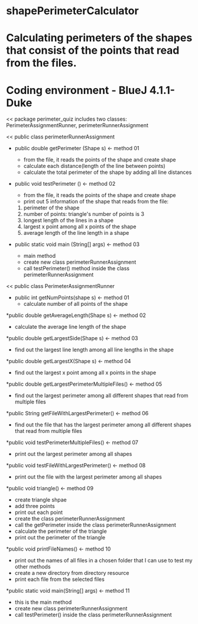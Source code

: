 # shapePerimeterCalculator
# Calculating perimeters of the shapes that consist of the points that read from the files.
# Coding environment - BlueJ 4.1.1-Duke

<< package perimeter_quiz includes two classes: PerimeterAssignmentRunner, perimeterRunnerAssignment

<< public class perimeterRunnerAssignment
* public double getPerimeter (Shape s) <- method 01
  - from the file, it reads the points of the shape and create shape
  - calculate each distance(length of the line between points)
  - calculate the total perimeter of the shape by adding all line distances

* public void testPerimeter () <- method 02
  - from the file, it reads the points of the shape and create shape
  - print out 5 information of the shape that reads from the file: 
  1) perimeter of the shape
  2) number of points: triangle's number of points is 3
  3) longest length of the lines in a shape
  4) largest x point among all x points of the shape
  5) average length of the line length in a shape
  
* public static void main (String[] args) <- method 03
  - main method
  - create new class perimeterRunnerAssignment
  - call testPerimeter() method inside the class perimeterRunnerAssignment
  
<< public class PerimeterAssignmentRunner
* public int getNumPoints(shape s) <- method 01
  - calculate number of all points of the shape
  
*public double getAverageLength(Shape s) <- method 02
  - calculate the average line length of the shape
  
*public double getLargestSide(Shape s) <- method 03
  - find out the largest line length among all line lengths in the shape
  
*public double getLargestX(Shape s) <- method 04
  - find out the largest x point among all x points in the shape
  
*public double getLargestPerimeterMultipleFiles() <- method 05
  - find out the largest perimeter among all different shapes that read from multiple files
  
*public String getFileWithLargestPerimeter() <- method 06
  - find out the file that has the largest perimeter among all different shapes that read from multiple files
  
*public void testPerimeterMultipleFiles() <- method 07
  - print out the largest perimeter among all shapes
  
*public void testFileWithLargestPerimeter() <- method 08
  - print out the file with the largest perimeter among all shapes
  
*public void triangle() <- method 09
  - create triangle shpae
  - add three points
  - print out each point
  - create the class perimeterRunnerAssignment
  - call the getPerimeter inside the class perimeterRunnerAssignment
  - calculate the perimeter of the triangle
  - print out the perimeter of the triangle
  
*public void printFileNames() <- method 10
  - print out the names of all files in a chosen folder that I can use to test my other methods
  - create a new directory from directory resource
  - print each file from the selected files
  
*public static void main(String[] args) <- method 11
  - this is the main method
  - create new class perimeterRunnerAssignment
  - call testPerimeter() inside the class perimeterRunnerAssignment
  

